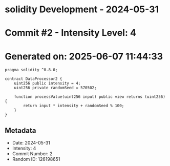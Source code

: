 ﻿# solidity Development - 2024-05-31
# Commit #2 - Intensity Level: 4
# Generated on: 2025-06-07 11:44:33
```solidity
pragma solidity ^0.8.0;

contract DataProcessor2 {
    uint256 public intensity = 4;
    uint256 private randomSeed = 570502;

    function processValue(uint256 input) public view returns (uint256) {
        return input * intensity + randomSeed % 100;
    }
}
```
## Metadata
- Date: 2024-05-31
- Intensity: 4
- Commit Number: 2
- Random ID: 126198651
